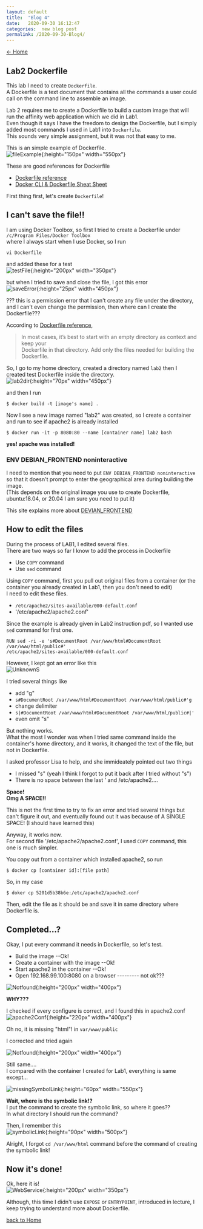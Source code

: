 ```yaml
---
layout: default
title:  "Blog 4"
date:   2020-09-30 16:12:47
categories:  new blog post
permalink: /2020-09-30-Blog4/
---
```

[<- Home](https://keiyamo.github.io/)

## Lab2 Dockerfile

This lab I need to create `Dockerfile`.  
A Dockerfile is a text document that contains all the commands a user could call on the command line to assemble an image.  

Lab 2 requires me to create a Dockerfile to build a custom image that will run the affinity web application which we did in Lab1.  
Even though it says I have the freedom to design the Dockerfile, but I simply added most commands I used in Lab1 into `Dockerfile`.  
This sounds very simple assignment, but it was not that easy to me.  

This is an simple example of Dockerfile.  
![fileExample](https://user-images.githubusercontent.com/69828773/94781376-9675d780-037e-11eb-8d0e-474cb36422e2.png){:height="150px" width="550px"}

These are good references for Dockerfile
  - [Dockerfile reference](https://docs.docker.com/engine/reference/builder/#cmd)
  - [Docker CLI & Dockerfile Sheat Sheet](https://design.jboss.org/redhatdeveloper/marketing/docker_cheatsheet/cheatsheet/images/docker_cheatsheet_r3v2.pdf)

First thing first, let's create `Dockerfile`!

## I can't save the file!!  

I am using Docker Toolbox, so first I tried to create a Dockerfile under  
`/c/Program Files/Docker Toolbox`  
where I always start when I use Docker, so I run   
```
vi Dockerfile
```
and added these for a test  
![testFile](https://user-images.githubusercontent.com/69828773/94781427-a988a780-037e-11eb-9f4a-514358a539af.png){:height="200px" width="350px"}

but when I tried to save and close the file, I got this error  
![saveError](https://user-images.githubusercontent.com/69828773/94781451-b2797900-037e-11eb-93c8-58629d0f5d4a.png){:height="25px" width="450px"}

??? this is a permission error that I can't create any file under the directory, and I can't even change the permission, then where can I create the Dockerfile???

According to [Dockerfile reference](https://docs.docker.com/engine/reference/builder/#cmd),  
>  In most cases, it’s best to start with an empty directory as context and keep your  
>  Dockerfile in that directory. Add only the files needed for building the Dockerfile.

So, I go to my home directory, created a directory named `lab2` then I created test Dockerfile inside the directory.  
![lab2dir](https://user-images.githubusercontent.com/69828773/94781472-bc02e100-037e-11eb-8450-92018ec35704.png){:height="70px" width="450px"}

and then I run
```
$ docker build -t [image's name] .
```

Now I see a new image named "lab2" was created, so I create a container and run to see if apache2 is already installed
```
$ docker run -it -p 8080:80 --name [container name] lab2 bash
```
**yes! apache was installed!**

### ENV DEBIAN_FRONTEND noninteractive

I need to mention that you need to put `ENV DEBIAN_FRONTEND noninteractive` so that it doesn't prompt to enter the geographical area during building the image.  
(This depends on the original image you use to create Dockerfile, ubuntu:18.04, or 20.04 I am sure you need to put it)

This site explains more about [DEVIAN_FRONTEND](https://www.cyberciti.biz/faq/explain-debian_frontend-apt-get-variable-for-ubuntu-debian/)

## How to edit the files

During the process of LAB1, I edited several files.  
There are two ways so far I know to add the process in Dockerfile
 - Use `COPY` command
 - Use `sed` command

Using `COPY` command, first you pull out original files from a container (or the container you already created in Lab1, then you don't need to edit)  
I need to edit these files.
 - `/etc/apache2/sites-available/000-default.conf`
 - '/etc/apache2/apache2.conf'

Since the example is already given in Lab2 instruction pdf, so I wanted use `sed` command for first one.
```
RUN sed -ri -e 's#DocumentRoot /var/www/html#DocumentRoot /var/www/html/public#'
/etc/apache2/sites-available/000-default.conf
```

However, I kept got an error like this  
![UnknownS](https://user-images.githubusercontent.com/69828773/94781500-c9b86680-037e-11eb-8b56-4574a8372241.png)

I tried several things like  
 - add "g"
  - `s#DocumentRoot /var/www/html#DocumentRoot /var/www/html/public#'g`
 - change delimiter
  - `s|#DocumentRoot /var/www/html#DocumentRoot /var/www/html/public#|'`
 - even omit "s"

But nothing works.  
What the most I wonder was when I tried same command inside the container's home directory, and it works, it changed the text of the file, but not in Dockerfile.

I asked professor Lisa to help, and she immideately pointed out two things
  - I missed "s" (yeah I think I forgot to put it back after I tried without "s")
  - There is no space between the last ' and /etc/apache2....

**Space!**  
**Omg A SPACE!!**

This is not the first time to try to fix an error and tried several things but can't figure it out, and eventually found out it was because of A SINGLE SPACE! (I should have learned this)

Anyway, it works now.  
For second file '/etc/apache2/apache2.conf', I used `COPY` command, this one is much simpler.

You copy out from a container which installed apache2, so run  
```
$ docker cp [container id]:[file path]
```  
So, in my case
```
$ doker cp 5201d5b38b6e:/etc/apache2/apache2.conf
```  
Then, edit the file as it should be and save it in same directory where Dockerfile is.

## Completed...?

Okay, I put every command it needs in Dockerfile, so let's test.

- Build the image --Ok!
- Create a container with the image --Ok!
- Start apache2 in the container --Ok!
- Open 192.168.99.100:8080 on a browser --------- not ok???

![Notfound](https://user-images.githubusercontent.com/69828773/94781535-d8068280-037e-11eb-968f-dbfaafa0fb1d.png){:height="200px" width="400px"}

**WHY???**

I checked if every configure is correct, and I found this in apache2.conf  
![apache2Conf](https://user-images.githubusercontent.com/69828773/94781561-e05ebd80-037e-11eb-9ffe-580e113c9608.png){:height="220px" width="400px"}

Oh no, it is missing "html"! in `var/www/public`  

I corrected and tried again  

 ![Notfound](https://user-images.githubusercontent.com/69828773/94781535-d8068280-037e-11eb-968f-dbfaafa0fb1d.png){:height="200px" width="400px"}

Still same....  
I compared with the container I created for Lab1, everything is same except...  

![missingSymbolLink](https://user-images.githubusercontent.com/69828773/94781614-eeacd980-037e-11eb-8c3a-5b1950bd2897.png){:height="60px" width="550px"}

**Wait, where is the symbolic link!?**  
I put the command to create the symbolic link, so where it goes??  
In what directory I should run the command?

Then, I remember this  
![symbolicLink](https://user-images.githubusercontent.com/69828773/94781631-f4a2ba80-037e-11eb-9a34-f3d21593500c.png){:height="90px" width="500px"}

Alright, I forgot `cd /var/www/html` command before the command of creating the symbolic link!

## Now it's done!
Ok, here it is!  
![WebService](https://user-images.githubusercontent.com/69828773/93693208-a570a600-fab1-11ea-809d-de0abaf2f96c.png){:height="200px" width="350px"}

Although, this time I didn't use `EXPOSE` or `ENTRYPOINT`, introduced in lecture, I keep trying to understand more about Dockerfile.  


[back to Home](https://keiyamo.github.io/)
